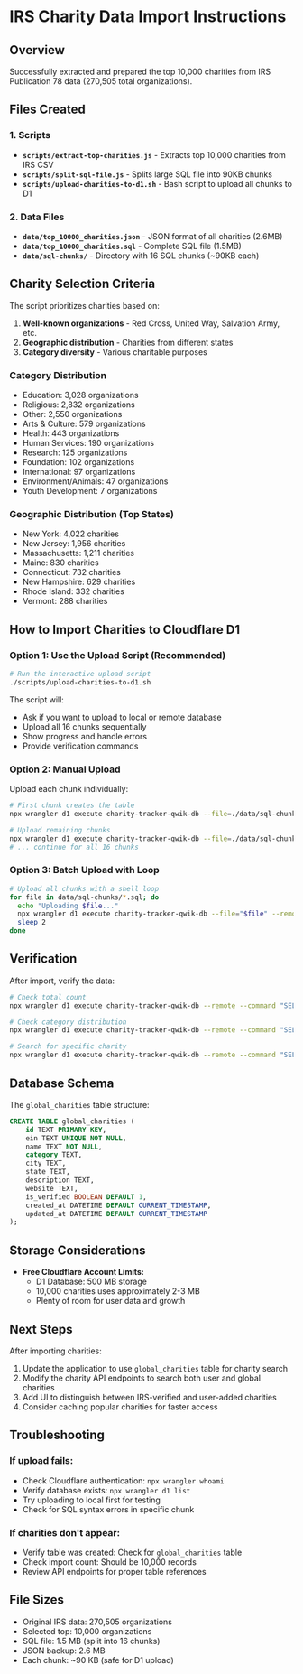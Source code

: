 # IRS Charity Data Import Instructions

## Overview
Successfully extracted and prepared the top 10,000 charities from IRS Publication 78 data (270,505 total organizations).

## Files Created

### 1. Scripts
- **`scripts/extract-top-charities.js`** - Extracts top 10,000 charities from IRS CSV
- **`scripts/split-sql-file.js`** - Splits large SQL file into 90KB chunks
- **`scripts/upload-charities-to-d1.sh`** - Bash script to upload all chunks to D1

### 2. Data Files
- **`data/top_10000_charities.json`** - JSON format of all charities (2.6MB)
- **`data/top_10000_charities.sql`** - Complete SQL file (1.5MB)
- **`data/sql-chunks/`** - Directory with 16 SQL chunks (~90KB each)

## Charity Selection Criteria

The script prioritizes charities based on:

1. **Well-known organizations** - Red Cross, United Way, Salvation Army, etc.
2. **Geographic distribution** - Charities from different states
3. **Category diversity** - Various charitable purposes

### Category Distribution
- Education: 3,028 organizations
- Religious: 2,832 organizations
- Other: 2,550 organizations
- Arts & Culture: 579 organizations
- Health: 443 organizations
- Human Services: 190 organizations
- Research: 125 organizations
- Foundation: 102 organizations
- International: 97 organizations
- Environment/Animals: 47 organizations
- Youth Development: 7 organizations

### Geographic Distribution (Top States)
- New York: 4,022 charities
- New Jersey: 1,956 charities
- Massachusetts: 1,211 charities
- Maine: 830 charities
- Connecticut: 732 charities
- New Hampshire: 629 charities
- Rhode Island: 332 charities
- Vermont: 288 charities

## How to Import Charities to Cloudflare D1

### Option 1: Use the Upload Script (Recommended)
```bash
# Run the interactive upload script
./scripts/upload-charities-to-d1.sh
```

The script will:
- Ask if you want to upload to local or remote database
- Upload all 16 chunks sequentially
- Show progress and handle errors
- Provide verification commands

### Option 2: Manual Upload
Upload each chunk individually:

```bash
# First chunk creates the table
npx wrangler d1 execute charity-tracker-qwik-db --file=./data/sql-chunks/charities_chunk_001.sql --remote

# Upload remaining chunks
npx wrangler d1 execute charity-tracker-qwik-db --file=./data/sql-chunks/charities_chunk_002.sql --remote
# ... continue for all 16 chunks
```

### Option 3: Batch Upload with Loop
```bash
# Upload all chunks with a shell loop
for file in data/sql-chunks/*.sql; do
  echo "Uploading $file..."
  npx wrangler d1 execute charity-tracker-qwik-db --file="$file" --remote
  sleep 2
done
```

## Verification

After import, verify the data:

```bash
# Check total count
npx wrangler d1 execute charity-tracker-qwik-db --remote --command "SELECT COUNT(*) FROM global_charities;"

# Check category distribution
npx wrangler d1 execute charity-tracker-qwik-db --remote --command "SELECT category, COUNT(*) as count FROM global_charities GROUP BY category ORDER BY count DESC;"

# Search for specific charity
npx wrangler d1 execute charity-tracker-qwik-db --remote --command "SELECT name, ein, city, state FROM global_charities WHERE name LIKE '%Red Cross%';"
```

## Database Schema

The `global_charities` table structure:

```sql
CREATE TABLE global_charities (
    id TEXT PRIMARY KEY,
    ein TEXT UNIQUE NOT NULL,
    name TEXT NOT NULL,
    category TEXT,
    city TEXT,
    state TEXT,
    description TEXT,
    website TEXT,
    is_verified BOOLEAN DEFAULT 1,
    created_at DATETIME DEFAULT CURRENT_TIMESTAMP,
    updated_at DATETIME DEFAULT CURRENT_TIMESTAMP
);
```

## Storage Considerations

- **Free Cloudflare Account Limits:**
  - D1 Database: 500 MB storage
  - 10,000 charities uses approximately 2-3 MB
  - Plenty of room for user data and growth

## Next Steps

After importing charities:

1. Update the application to use `global_charities` table for charity search
2. Modify the charity API endpoints to search both user and global charities
3. Add UI to distinguish between IRS-verified and user-added charities
4. Consider caching popular charities for faster access

## Troubleshooting

### If upload fails:
- Check Cloudflare authentication: `npx wrangler whoami`
- Verify database exists: `npx wrangler d1 list`
- Try uploading to local first for testing
- Check for SQL syntax errors in specific chunk

### If charities don't appear:
- Verify table was created: Check for `global_charities` table
- Check import count: Should be 10,000 records
- Review API endpoints for proper table references

## File Sizes
- Original IRS data: 270,505 organizations
- Selected top: 10,000 organizations
- SQL file: 1.5 MB (split into 16 chunks)
- JSON backup: 2.6 MB
- Each chunk: ~90 KB (safe for D1 upload)